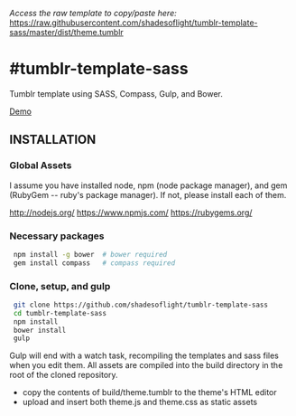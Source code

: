 
_Access the raw template to copy/paste here:_ https://raw.githubusercontent.com/shadesoflight/tumblr-template-sass/master/dist/theme.tumblr

#tumblr-template-sass
====================

Tumblr template using SASS, Compass, Gulp, and Bower.

<a href="http://gaming-thrones.tumblr.com">Demo</a>

## INSTALLATION
### Global Assets
I assume you have installed node, npm (node package manager), and gem (RubyGem -- ruby's package manager).
If not, please install each of them.

http://nodejs.org/
https://www.npmjs.com/
https://rubygems.org/

### Necessary packages
```bash
 npm install -g bower  # bower required
 gem install compass   # compass required
```

### Clone, setup, and gulp
```bash
 git clone https://github.com/shadesoflight/tumblr-template-sass
 cd tumblr-template-sass
 npm install
 bower install
 gulp
```

Gulp will end with a watch task, recompiling the templates and sass files when you edit them.
All assets are compiled into the build directory in the root of the cloned repository.

 - copy the contents of build/theme.tumblr to the theme's HTML editor
 - upload and insert both theme.js and theme.css as static assets
